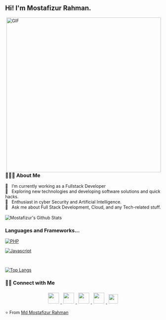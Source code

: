 <h2> Hi! I'm Mostafizur Rahman.</h2>
<img align="right" alt="GIF" src="https://raw.githubusercontent.com/MdMostaFizurRahaman/MdMostaFizurRahaman/main/assets/gif3.gif" width="500"/>
<h3> 👨🏻‍💻 About Me </h3>

<div>🔭 &nbsp; I’m currently working as a Fullstack Developer</div>
<div>🤔 &nbsp; Exploring new technologies and developing software solutions and quick hacks.</div>
<div>🌱 &nbsp; Enthusiast in cyber Security and Artificial Intelligence.</div>
<div>💬 &nbsp; Ask me about Full Stack Development, Cloud, and any Tech-related stuff</d>.

</br>
</br>

<img align="center" src="https://github-readme-stats.vercel.app/api?username=MdMostaFizurRahaman&include_all_commits=true&count_private=true&show_icons=true&line_height=20&title_color=7A7ADB&icon_color=2234AE&text_color=D3D3D3&bg_color=0,000000,130F40" alt="Mostafizur's Github Stats">

<br>

### Languages and Frameworks...

[![PHP](https://img.shields.io/badge/-php-black?style=flat&logo=php&link=https://github.com/MdMostaFizurRahaman)](https://github.com/MdMostaFizurRahaman)

[![Javascript](https://img.shields.io/badge/-javascript-black?style=flat&logo=javascript&link=https://github.com/MdMostaFizurRahaman)](https://github.com/MdMostaFizurRahaman)

</br>

[![Top Langs](https://github-readme-stats.vercel.app/api/top-langs/?username=MdMostaFizurRahaman&layout=compact&text_color=daf7dc&bg_color=151515)](https://github.com/MdMostaFizurRahaman/github-readme-stats)

<h3> 🤝🏻 Connect with Me </h3>

<p align="center">
  <a href="https://twitter.com/naiman_alex">
    <img src="https://raw.githubusercontent.com/alexnaiman/alexnaiman/master/resources/twitter.svg" height="35px" style="margin: 5px;" />
  </a>
  <a href="https://www.instagram.com/alex.naiman.4/">
    <img src="https://raw.githubusercontent.com/alexnaiman/alexnaiman/master/resources/instagram.webp" height="35px" style="margin: 5px;" />
  </a>
  <a href="https://www.linkedin.com/in/alexandru-nicolae-naiman-28b60a137/">
    <img src="https://raw.githubusercontent.com/alexnaiman/alexnaiman/master/resources/linkedin.webp" height="35px" style="margin: 5px;" />
  </a>
  <a href="https://discord.gg/KgF4WGf">
    <img src="https://raw.githubusercontent.com/alexnaiman/alexnaiman/master/resources/discord.png" height="35px" style="margin: 5px;" />
  </a>
  <a href="mailto:alex.naiman.4@gmail.com">
    <img src="https://raw.githubusercontent.com/alexnaiman/alexnaiman/master/resources/gmail.png" height="30px" style="margin: 5px;" />
  </a>
</p>

⭐️ From [Md Mostafizur Rahman](https://github.com/MdMostaFizurRahaman)
